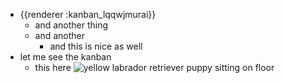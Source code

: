 - {{renderer :kanban_lqqwjmurai}}
	- and another thing
	- and another
		- and this is nice as well
- let me see the kanban
	- this here ![yellow labrador retriever puppy sitting on floor](https://images.unsplash.com/photo-1586671267731-da2cf3ceeb80?crop=entropy&cs=tinysrgb&fit=max&fm=jpg&ixid=MnwyNDYwNDl8MHwxfHNlYXJjaHw2fHxkb2d8ZW58MHx8fHwxNjY3MDc3MDE3&ixlib=rb-4.0.3&q=80&w=400)